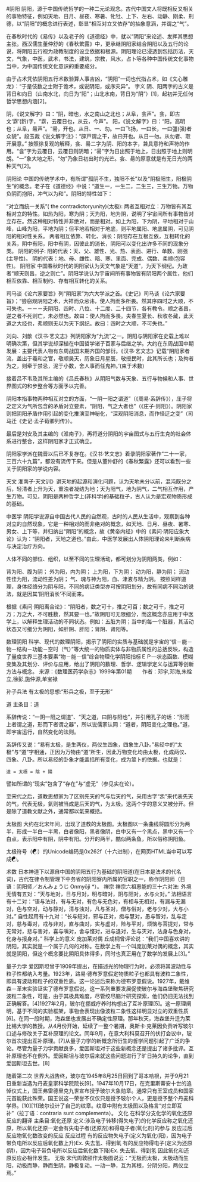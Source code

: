 #阴阳
阴阳，源于中国传统哲学的一种二元论观念。古代中国文人将既相反又相关的事物特征，例如天地、日月、昼夜、寒暑、牝牡、上下、左右、动静、刚柔、刑德，以“阴阳”的概念进行表述，彰显“相互对立又依存”的抽象意涵，并谓之“气”。

在春秋时代的《易传》以及老子的《道德经》中，就以“阴阳”来论述、发挥其思想主张。西汉儒生董仲舒的《春秋繁露》中，更承继阴阳家结合阴阳以及五行的论说，将阴阳五行视为政教制度的设立依据和根源。阴阳理论已浸透到包括历法，天文，气象，中医，武术，书法，建筑，宗教，风水，占卜等各种中国传统文化事物当中，为中国传统文化意识的重要成分。

由于占术凭依阴阳五行术数验算人事吉凶，“阴阳”一词也代指占术，如《文心雕龙》：“于是伎数之士附于诡术，或说阴阳，或序灾异”。
字义
阴、阳两字的古义是背日和向日（山南水北，向日为“阳”；山北水南，背日为“阴”）[1]，起初并无任何哲学思想内涵[2]。

阴，《说文解字》曰：“阴，暗也，水之南山之北也；从阜，侌声”。侌，即古文‘𩃬’(霒)字，“𩃬，云覆日也，从云，今声”。
阳，《说文解字》曰：“阳，高明也；从阜，昜声”。“昜，开也。从日、一、勿。一曰飞扬，一曰长，一曰彊(强)者众貌”。段玉裁《说文解字注》：“辟戸谓之干，故曰开也。从日一勿。从勿者、取开展意。”
按照徐复观的解释，侌、昜二字为阴、阳的本字，兼具意符和声符的作用。“侌”字为云覆日，云覆日则阴暗；“昜”字为日出照于地上，日出照于地上则明朗。“一”象大地之形，“勿”乃象日初出时的光芒。侌、昜的原意就是有无日光的两种天气[2]。

阴阳论
中国的传统学术中，有所谓“孤阴不生，独阳不长”以及“阴极阳生，阳极阴生”的概念。老子在《道德经》中说：“道生一，一生二，二生三，三生万物。万物负阴而抱阳，冲气以为和”。阴阳的特性如下：

“对立而统一关系”( the contradictoryunity)(太极):
两者互相对立：万物皆有其互相对立的特性。如热为阳，寒为阴；天为阳，地为阴，说明了宇宙间所有事物皆对立存在。然这种相对特性并非绝对，而是相对。如上为阳，下为阴，平地相对于山峰，山峰为阳，平地为阴；但平地若相对于地底，则平地属阳、地底属阴，可见阴阳的相对性关系。
两者相互依靠、转化、消长：阴阳存在互根互依，互相转化的关系，阴中有阳，阳中有阴，因彼此的消长，阴阳可以变化出许多不同的现象分类。
阴阳的例子:
阳的代表：天、父、雄性、光、热、表面、进行、单数、刚强(主导性)。
阴的代表：地、母、雌性、暗、寒、里面、完成、偶数、柔顺(包容性)。
阴阳家
中国春秋时代的阴阳家认为天文气象是“天道”，为天下纲纪。为政者“顺天则昌，逆之则亡”。阴阳学说认为宇宙间所有事物皆有阴阳两个属性，他们相互依靠、相互制约、存有相互转化的关系。

司马谈《论六家要旨》列“阴阳家”为六大学派之首。《史记》司马谈《论六家要旨》；“尝窃观阴阳之术，大祥而众忌讳，使人拘而多所畏。然其序四时之大顺，不可失也。－－－夫阴阳、四时、八位、十二度、二十四节，各有教令。顺之者昌，逆之者不死则亡，未必然也。故曰：使人拘而多畏。夫春生夏长、秋收冬藏，此天道之大经也，弗顺则无以为天下纲纪。故曰：四时之大顺，不可失也。”　

刘向、刘歆《汉书·艺文志》列阴阳家为“九流”之一。阴阳与阴阳家在史载上难以明确次第，但其学说却深植在中国哲学诸子百家与后继之学。大约在东周战国中期发展︰主要代表人物有东周战国末期齐国的邹衍。《汉书·艺文志》记载“阴阳家者流，盖出于羲和之官，敬顺昊天，历象日月星辰，敬授民时，此其所长也；及拘者为之，则牵于禁忌，泥于小数，舍人事而任鬼神。’(束于术数)

接着吕不韦及其所主编的《吕氏春秋》从阴阳气数与天象、五行与物候和人事、世界图式的和步整合等方面予以完善。

阴阳本指事物两种相互对立的方面，“一阴一阳之谓道”（《周易·系辞传》），庄子将之定义为气所包含的矛盾对立要素，“阴阳，气之大者也”（《庄子·则阳》）。阴阳家则把阴阳矛盾作用引起的变化推演至神秘化，“深观阴阳消息，而作怪迂之变”（司马迁《史记·孟子荀卿列传》）。

最后是刘安及其主编的《淮南子》，再将道分阴阳的宇亩图式与五行生克的社会体系进行整合，这样阴阳家才正式确立。

阴阳家学派在魏晋以后已不复存在。《汉书·艺文志》着录阴阳家著作“二十一家，三百六十九篇”，都没有流传下来。但是从董仲舒的《春秋繁露》还可以看到一些关于阴阳家的学说内容。

天文
淮南子·天文训》讲天地的起源和演化问题，认为天地未分以前，混沌既分之后，轻清者上升为天，重浊者凝结为地；天为阳气，地为阴气，二气相互作用，产生万物。可见，阴阳是两种哲学上(非科学)的基础粒子，古人认为是宏观物质形成的基础。

中医学
阴阳学说源自中国古代人民的自然观，古时的人民从生活中，观察到各种对立的自然现象，它是一种相对的而非绝对的概念，如天地、日月、昼夜、暑寒、男女、上下等，并归纳出“阴阳”的概念，故《黄帝内经》中的《素问·阴阳应象大论》认为：“阴阳者，天地之道也。”由此，中医学发展出人体阴阳理论来判断疾病与决定治疗方向。

人体不同的部位、组织，以至不同的生理活动，都可划分为阴阳两类，例如：

背为阳、腹为阴；
外为阳，内为阴；
上为阳，下为阴；
动为阳，静为阴；
流动性佳为阳，流动性差为阴；
气、魂与神为阳，血、津液与精为阴。
按照同样道理，身体经络分为阴与阳，不同的病证类型亦可按阴阳划分，故有同病不同治的说法，就是因其‘阴阳消长’不同而来。

根据《素问·阴阳离合论》：“阴阳者，数之可十，推之可百；数之可千，推之可万；万之大，不可胜数，然其要一也。”故阴阳可无限细分，而这概念亦应用于中医学上，以解释生理活动的不同状态。例如：五脏为阴；当中的每一个脏器，其活动状态又可细分为阴阳，如肝阴、肝阳；肾阴、肾阳等。

数理阴阳
科学、现代的数理阴阳，揭示了阴阳的实质与基础就是宇宙的“信－能－物－结构－功能－空时（气）”等大统一的物质实体与非物质属性的总括反映，构造了量度世界三基本要素“物－能－信”综合物理化学阴阳指标ＥＰ—状态函数、模糊变集及其划分、评价与应用，给出了阴阳的数理、哲学、逻辑学定义与运算等创新方法与概念。 来源：《数理医药学杂志》1999年第01期　　作者：邓宇,邓海,朱栓立,徐彭,施仲源,单宝禄

孙子兵法
有太极的思想:“形兵之极，至于无形”

道
主条目：道

系辞传说：“一阴一阳之谓道”、“天之道，曰阴与阳也”，并引用孔子的话：“形而上者谓之道，形而下者谓之器”，所以说儒家认同：“道者，阴阳变化之理也。”道，即宇宙运行，自然变化的法则。

系辞传又说：“易有太极，是生两仪，两仪生四象，四象生八卦。”易经中的“太极”与“道”字相通，正因为万物由“道”所生，因此万物变化均由太极，化成两仪、四象、八卦。所以易经的卦象才能盖括所有变化，成为筮卜的依据。也就是：

    道 = 太極 = 陰 + 陽
譬如所谓的“现实”包含了“存在”与“虚无”（参见实在论）。

至宋代之后，道教思想家为了区别先天的气与后天的气，采用古字“炁”来代表先天的气，代表无极，氣则被当成是后天的气，为太极。这两个字的意义又被分开。但是除了道教文献之外，通常都以氣来概括。

太极图
大约在北宋年间，出现了道教的太极图。太极图以一条曲线将圆形分为两半，形成一半白一半黑，白者像阳，黑者像阴，白中又有一个黑点，黑中又有一个白点，表示阳中有阴，阴中有阳。分开的两半，酷似两条鱼，所以俗称阴阳鱼。

太极符号（☯）的Unicode编码是0x262f（十六进制），在网页HTML当中可以写成&#x262f;。

术数
日本神道下以源自中国的阴阳五行为基础的阴阳道(在日本是法术的代名词)，古代在律令制管理下中务省的阴阳寮内所属的官职之一，称作阴阳师（日语：阴阳师／おんみょうじ Onmyōji *）。
禅宗
禅宗六祖惠能的三十六对法:
外境无情有五对：“天与地对，日与月对，明与暗对，阴与阳对，水与火对。”
法相语言有十二对：“语与法对，有与无对，有色与无色对，有相与无相对，有漏与无漏对，色与空对，动与静对，清与浊对，凡与圣对，僧与俗对，老与少对，大与小对。”
自性起用有十九对：“长与短对，邪与正对，痴与慧对，愚与智对，乱与定对，慈与毒对，戒与非对，直与曲对，实与虚对，险与平对，烦恼与菩提对，常与无常对，悲与害对，喜与嗔对，舍与悭对，进与退对，生与灭对，法身与色身对，化身与报身对。”
科学上的意义
庞加莱对偶
丘成桐曾评论说：“我们中国喜欢讲的阴阳，其实就是一个属于几何的对称。在数学上有一个叫庞加莱对偶的概念，其实就是阴阳，但这个概念要比阴阳具体得多，同时也真正用在了数学的发展上[3]。”

量子力学
爱因斯坦曾于1909年提出，在描述光的物理行为时，必须将其波动性与粒子性都纳入考量。1923年，路易·德布罗意假定物质粒子也都具有波粒二象性，即具有波动和粒子的双重性质。这一论述后来称为德布罗意假说。1927年，戴维森－革末实验证实了德布罗意假说。这一系列重要发展促使玻尔与海森堡聚焦研究波粒二象性，可是，由于其极具难度，尽管绞尽脑汁研究探索，他们仍旧无法找到正确解答。[4]1927年2月，玻尔在挪威疗养时构想出了互补原理[5]。这一原理阐明，基于不同的实验框架，事物会表现出像波粒二象性这样明显对立的双重性质[6]。在同一段时期，海森堡也发展出不确定性原理。那年秋天，海森堡升迁为莱比锡大学的教授。从4月份开始，延续了一整个暑期，奥斯卡·克莱因负责听写玻尔口述与修改关于互补原理的论文。同年9月，在意大利科莫召开的伏打会议中，玻尔首次提出互补原理。[7]从量子力学的新概念所衍生的哲学问题引起了广泛的争论。尽管为量子力学贡献良多，爱因斯坦对于这些新概念还是提出了诸多批评。互补原理也不在例外。爱因斯坦与玻尔后来就这些问题进行了旷日持久的论争，直到爱因斯坦去世。[8]

随着第二次
世界大战告终，玻尔在1945年8月25日回到了哥本哈根，并于9月21日重新当选为丹麦皇家科学院院长[9]。1947年10月17日，在克里斯蒂安十世的追悼仪式上，国王弗雷德里克九世宣布授予玻尔大象勋章。通常只有王室成员和国家元首能获此殊荣。国王说这一荣誉不仅仅只是授予玻尔个人，更是授予整个丹麦科学界。[10][11]玻尔设计了自己的纹章。纹章中附有太极图以及格言“对立即互补”（拉丁语：contraria sunt complementa）。
文化
在科学分支化学的氧化还原反应的翻译
主条目:氧化还原
定义:涉及电子转移(得失电子)的化学反应称之氧化还原，所以氧化还原一定会有失电子者(还原剂)和得电子者(氧化剂)的参与
反应过后反应物氧化数改变的反应
反应过程
有的反应物失电子(定义为氧化(阳)，因为电子带负电所以反应后氧化数上升)Ex. 失去氢、得到氧
有的反应物得电子(定义为还原(阴)，因为电子带负电所以反应后氧化数下降)Ex. 失去氧、得到氢
因此氧化和还原反应必相伴发生。
无极
宋代周敦颐作太极图说云：“无极而太极，太极动而生阳，动极而静，静而生阴，静极复动。一动一静，互为其根，分阴分阳，两仪立焉。”
